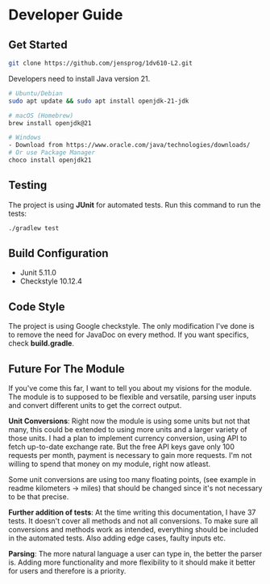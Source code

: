 # Developer Guide

## Get Started

```bash
git clone https://github.com/jensprog/1dv610-L2.git
```

Developers need to install Java version 21.

```bash
# Ubuntu/Debian
sudo apt update && sudo apt install openjdk-21-jdk
```

```bash
# macOS (Homebrew)
brew install openjdk@21
```

```bash
# Windows
- Download from https://www.oracle.com/java/technologies/downloads/
# Or use Package Manager
choco install openjdk21
```

## Testing

The project is using **JUnit** for automated tests. Run this command to run the tests:

```bash
./gradlew test
```

## Build Configuration

- Junit 5.11.0
- Checkstyle 10.12.4

## Code Style

The project is using Google checkstyle. The only modification I've done is to remove the need for JavaDoc on every method. If you want specifics, check **build.gradle**.

## Future For The Module

If you've come this far, I want to tell you about my visions for the module.
The module is to supposed to be flexible and versatile, parsing user inputs and convert different units to get the correct output.

**Unit Conversions**: Right now the module is using some units but not that many, this could be extended to using more units and a larger variety of those units.
I had a plan to implement currency conversion, using API to fetch up-to-date exchange rate. But the free API keys gave only 100 requests per month, payment is necessary to gain more requests. I'm not willing to spend that money on my module, right now atleast.

Some unit conversions are using too many floating points, (see example in readme kilometers -> miles) that should be changed since it's not necessary to be that precise.

**Further addition of tests**: At the time writing this documentation, I have 37 tests. It doesn't cover all methods and not all conversions. To make sure all conversions and methods work as intended, everything should be included in the automated tests. Also adding edge cases, faulty inputs etc.

**Parsing**: The more natural language a user can type in, the better the parser is.
Adding more functionality and more flexibility to it should make it better for users and therefore is a priority.

